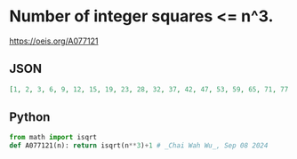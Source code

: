# Number of integer squares <\= n^3\.
https://oeis.org/A077121
## JSON
```JSON
[1, 2, 3, 6, 9, 12, 15, 19, 23, 28, 32, 37, 42, 47, 53, 59, 65, 71, 77, 83, 90, 97, 104, 111, 118, 126, 133, 141, 149, 157, 165, 173, 182, 190, 199, 208, 217, 226, 235, 244, 253, 263, 273, 282, 292, 302, 312, 323, 333, 344, 354, 365, 375, 386, 397, 408, 420]
```
## Python
```Python
from math import isqrt
def A077121(n): return isqrt(n**3)+1 # _Chai Wah Wu_, Sep 08 2024
```
